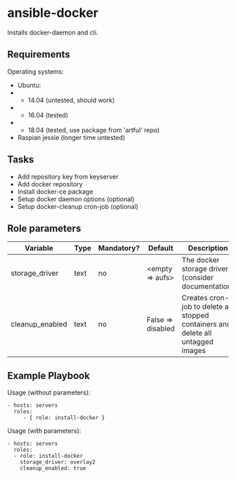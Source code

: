 # ansible-docker

Installs docker-daemon and cli.

## Requirements

Operating systems:

* Ubuntu:
* * 14.04 (untested, should work)
* * 16.04 (tested)
* * 18.04 (tested, use package from 'artful' repo)
* Raspian jessie (longer time untested)

## Tasks

* Add repository key from keyserver
* Add docker repository
* Install docker-ce package
* Setup docker daemon options (optional)
* Setup docker-cleanup cron-job (optional)

## Role parameters

| Variable      | Type | Mandatory? | Default | Description           |
|---------------|------|------------|---------|-----------------------|
| storage_driver | text | no        | <empty => aufs> | The docker storage driver (consider documentation) |
| cleanup_enabled | text | no       | False => disabled | Creates cron-job to delete all stopped containers and delete all untagged images |

Example Playbook
----------------

Usage (without parameters):

    - hosts: servers
      roles:
         - { role: install-docker }

Usage (with parameters):

    - hosts: servers
      roles:
      - role: install-docker
        storage_driver: overlay2
        cleanup_enabled: true
